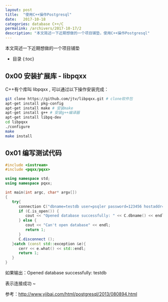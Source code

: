 ```yaml
---
layout: post
title:  "使用C++操作Postgresql"
date:   2017-10-18
categories: database C++/C
permalink: /archivers/2017-10-17/2
description: "本文简述一下近期想做的一个项目铺垫，使用C++操作Postgresql"
---
```

本文简述一下近期想做的一个项目铺垫
<!--more-->
* 目录
{:toc}

## 0x00 安装扩展库 - libpqxx

C++有个库叫 libpqxx , 可以通过以下操作安装完成：

```sh
git clone https://github.com/jtv/libpqxx.git # clone软件包
apt-get install pkg-config
apt-get install make # 安装make
apt-get install g++ # 安装g++编译器
apt-get install libpq-dev
cd libpqxx
./configure
make
make install
```

## 0x01 编写测试代码

```c++
#include <iostream>
#include <pqxx/pqxx>

using namespace std;
using namespace pqxx;

int main(int argc, char* argv[])
{
   try{
      connection C("dbname=testdb user=psqler password=123456 hostaddr=127.0.0.1 port=5432");
      if (C.is_open()) {
         cout << "Opened database successfully: " << C.dbname() << endl;
      } else {
         cout << "Can't open database" << endl;
         return 1;
      }
      C.disconnect ();
   }catch (const std::exception &e){
      cerr << e.what() << std::endl;
      return 1;
   }
}
```

如果输出：Opened database successfully: testdb

表示连接成功 ~

参考：http://www.yiibai.com/html/postgresql/2013/080894.html
